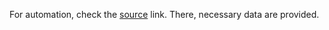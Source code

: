 

For automation, check the [source](https://docs.px4.io/main/en/ros/ros2_comm.html) link. There, necessary data are provided.
